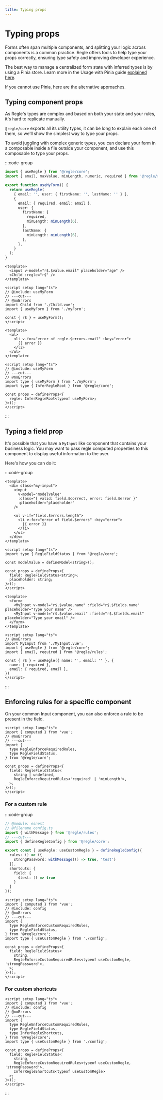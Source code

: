 ```yaml
---
title: Typing props
---
```


<script setup>
import Parent from '../parts/components/typing-props/Parent.vue';
</script>

# Typing props

Forms often span multiple components, and splitting your logic across components is a common practice. Regle offers tools to help type your props correctly, ensuring type safety and improving developer experience.

The best way to manage a centralized form state with inferred types is by using a Pinia store. Learn more in the Usage with Pinia guide [explained here](/advanced-usage/usage-with-pinia).

If you cannot use Pinia, here are the alternative approaches.

## Typing component props

As Regle's types are complex and based on both your state and your rules, it's hard to replicate manually.

`@regle/core` exports all its utility types, it can be long to explain each one of them, so we'll show the simplest way to type your props.


To avoid juggling with complex generic types, you can declare your form in a composable inside a file outside your component, and use this composable to type your props.


:::code-group

```ts twoslash include useMyForm [useMyForm.ts]
import { useRegle } from '@regle/core';
import { email, maxValue, minLength, numeric, required } from '@regle/rules';

export function useMyForm() {
  return useRegle(
    { email: '', user: { firstName: '', lastName: '' } },
    {
      email: { required, email: email },
      user: {
        firstName: {
          required,
          minLength: minLength(6),
        },
        lastName: {
          minLength: minLength(6),
        },
      },
    }
  );
}
```

```vue twoslash [Parent.vue]
<template>
  <input v-model="r$.$value.email" placeholder="age" />
  <Child :regle="r$" />
</template>

<script setup lang="ts">
// @include: useMyForm
// ---cut---
// @noErrors
import Child from './Child.vue';
import { useMyForm } from './myForm';

const { r$ } = useMyForm();
</script>
```

```vue twoslash [Child.vue]
<template>
  <ul>
    <li v-for="error of regle.$errors.email" :key="error">
      {{ error }}
    </li>
  </ul>
</template>

<script setup lang="ts">
// @include: useMyForm
// ---cut---
// @noErrors
import type { useMyForm } from './myForm';
import type { InferRegleRoot } from '@regle/core';

const props = defineProps<{
  regle: InferRegleRoot<typeof useMyForm>;
}>();
</script>
```
:::



## Typing a field prop

It's possible that you have a `MyInput` like component that contains your business logic.
You may want to pass regle computed properties to this component to display useful information to the user.

Here's how you can do it:

:::code-group

```vue twoslash [MyInput.vue]
<template>
  <div class="my-input">
    <input
      v-model="modelValue"
      :class="{ valid: field.$correct, error: field.$error }"
      :placeholder="placeholder"
    />

    <ul v-if="field.$errors.length">
      <li v-for="error of field.$errors" :key="error">
        {{ error }}
      </li>
    </ul>
  </div>
</template>

<script setup lang="ts">
import type { RegleFieldStatus } from '@regle/core';

const modelValue = defineModel<string>();

const props = defineProps<{
  field: RegleFieldStatus<string>;
  placeholder: string;
}>();
</script>
```

```vue twoslash [myForm.vue]
<template>
  <form>
    <MyInput v-model="r$.$value.name" :field="r$.$fields.name" placeholder="Type your name" />
    <MyInput v-model="r$.$value.email" :field="r$.$fields.email" placeholder="Type your email" />
  </form>
</template>

<script setup lang="ts">
// @noErrors
import MyInput from './MyInput.vue';
import { useRegle } from '@regle/core';
import { email, required } from '@regle/rules';

const { r$ } = useRegle({ name: '', email: '' }, {
  name: { required },
  email: { required, email },
})
</script>
```
:::

<Parent/>


## Enforcing rules for a specific component


On your common Input component, you can also enforce a rule to be present in the field.


```vue twoslash [MyPassword.vue]
<script setup lang="ts">
import { computed } from 'vue';
// @noErrors
// ---cut---
import {
  type RegleEnforceRequiredRules,
  type RegleFieldStatus,
} from '@regle/core';

const props = defineProps<{
  field: RegleFieldStatus<
    string | undefined,
    RegleEnforceRequiredRules<'required' | 'minLength'>,
  >;
}>();
</script>
```


### For a custom rule

:::code-group


```ts twoslash include config [config.ts]
// @module: esnext
// @filename config.ts
import { withMessage } from '@regle/rules';
// ---cut---
import { defineRegleConfig } from '@regle/core';

export const { useRegle: useCustomRegle } = defineRegleConfig({
  rules: () => ({
    strongPassword: withMessage(() => true, 'test')
  }),
  shortcuts: {
    field: {
      $test: () => true
    }
  }
});
```

```vue twoslash [MyPassword.vue]
<script setup lang="ts">
import { computed } from 'vue';
// @include: config
// @noErrors
// ---cut---
import {
  type RegleEnforceCustomRequiredRules,
  type RegleFieldStatus,
} from '@regle/core';
import type { useCustomRegle } from './config';

const props = defineProps<{
  field: RegleFieldStatus<
    string,
    RegleEnforceCustomRequiredRules<typeof useCustomRegle, 'strongPassword'>,
  >;
}>();
</script>
```



### For custom shortcuts

```vue twoslash [MyPassword.vue]
<script setup lang="ts">
import { computed } from 'vue';
// @include: config
// @noErrors
// ---cut---
import {
  type RegleEnforceCustomRequiredRules,
  type RegleFieldStatus,
  type InferRegleShortcuts,
} from '@regle/core';
import type { useCustomRegle } from './config';

const props = defineProps<{
  field: RegleFieldStatus<
    string,
    RegleEnforceCustomRequiredRules<typeof useCustomRegle, 'strongPassword'>,
    InferRegleShortcuts<typeof useCustomRegle>
  >;
}>();
</script>
```


:::
